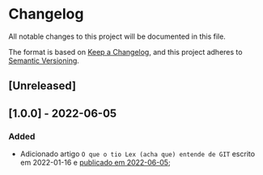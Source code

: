 # Changelog
All notable changes to this project will be documented in this file.

The format is based on [Keep a Changelog](https://keepachangelog.com/en/1.0.0/),
and this project adheres to [Semantic Versioning](https://semver.org/spec/v2.0.0.html).

## [Unreleased]

## [1.0.0] - 2022-06-05
### Added
- Adicionado artigo `O que o tio Lex (acha que) entende de GIT` escrito em 2022-01-16 e [publicado em 2022-06-05](https://dev.to/lexfalconis/o-que-o-tio-lex-acha-que-entende-de-git-3cd1);